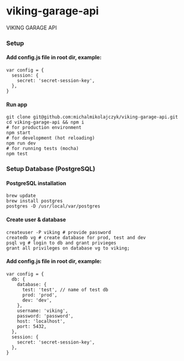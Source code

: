 # viking-garage-api
VIKING GARAGE API

### Setup
#### Add config.js file in root dir, example:
```
var config = {
  session: {
    secret: 'secret-session-key',
  },
}
```
#### Run app
```
git clone git@github.com:michalmikolajczyk/viking-garage-api.git
cd viking-garage-api && npm i
# for production environment
npm start
# for development (hot reloading)
npm run dev
# for running tests (mocha)
npm test
```

### Setup Database (PostgreSQL)
#### PostgreSQL installation
```
brew update
brew install postgres
postgres -D /usr/local/var/postgres
```
#### Create user & database
```
createuser -P viking # provide password
createdb vg # create database for prod, test and dev
psql vg # login to db and grant privieges
grant all privileges on database vg to viking;
```
#### Add config.js file in root dir, example:
```
var config = {
  db: {
    database: {
      test: 'test', // name of test db
      prod: 'prod',
      dev: 'dev',
    },
    username: 'viking',
    password: 'password',
    host: 'localhost',
    port: 5432,
  },
  session: {
    secret: 'secret-session-key',
  },
}
```
